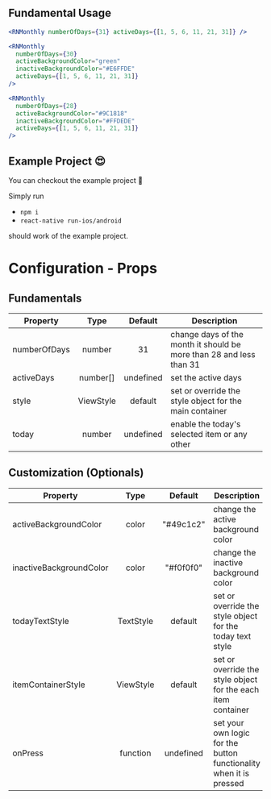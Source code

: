 ## Fundamental Usage

```jsx
<RNMonthly numberOfDays={31} activeDays={[1, 5, 6, 11, 21, 31]} />
```

```jsx
<RNMonthly
  numberOfDays={30}
  activeBackgroundColor="green"
  inactiveBackgroundColor="#E6FFDE"
  activeDays={[1, 5, 6, 11, 21, 31]}
/>
```

```jsx
<RNMonthly
  numberOfDays={28}
  activeBackgroundColor="#9C1818"
  inactiveBackgroundColor="#FFDEDE"
  activeDays={[1, 5, 6, 11, 21, 31]}
/>
```

## Example Project 😍

You can checkout the example project 🥰

Simply run

- `npm i`
- `react-native run-ios/android`

should work of the example project.

# Configuration - Props

## Fundamentals

| Property     |   Type    |  Default  | Description                                                         |
| ------------ | :-------: | :-------: | ------------------------------------------------------------------- |
| numberOfDays |  number   |    31     | change days of the month it should be more than 28 and less than 31 |
| activeDays   | number[]  | undefined | set the active days                                                 |
| style        | ViewStyle |  default  | set or override the style object for the main container             |
| today        |  number   | undefined | enable the today's selected item or any other                       |

## Customization (Optionals)

| Property                |   Type    |  Default  | Description                                                        |
| ----------------------- | :-------: | :-------: | ------------------------------------------------------------------ |
| activeBackgroundColor   |   color   | "#49c1c2" | change the active background color                                 |
| inactiveBackgroundColor |   color   | "#f0f0f0" | change the inactive background color                               |
| todayTextStyle          | TextStyle |  default  | set or override the style object for the today text style          |
| itemContainerStyle      | ViewStyle |  default  | set or override the style object for the each item container       |
| onPress                 | function  | undefined | set your own logic for the button functionality when it is pressed |
